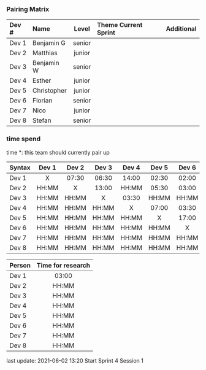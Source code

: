 ### Pairing Matrix
| Dev # |  Name       | Level  | Theme Current Sprint | Additional
| :---  |    :----    | :---:  | :----      | :----
| Dev 1 | Benjamin G  | senior |            | 
| Dev 2 | Matthias    | junior |            |
| Dev 3 | Benjamin W  | senior |            | 
| Dev 4 | Esther      | junior |            |
| Dev 5 | Christopher | junior |            | 
| Dev 6 | Florian     | senior |            | 
| Dev 7 | Nico        | junior |            |
| Dev 8 | Stefan      | senior |            | 

### time spend
time *: this team should currently pair up

| Syntax      | Dev 1       | Dev 2       | Dev 3       | Dev 4       | Dev 5       | Dev 6       | Dev 7       | Dev 8       |
| :---        |    :----:   |    :----:   |    :----:   |    :----:   |    :----:   |    :----:   |    :----:   |    :----:   |
| Dev 1       | X           | 07:30       | 06:30       | 14:00       | 02:30       | 02:00       | 03:30       | 02:00       |
| Dev 2       | HH:MM       | X           | 13:00       | HH:MM       | 05:30       | 03:00       | HH:MM       | 05:00       |
| Dev 3       | HH:MM       | HH:MM       | X           | 03:30       | HH:MM       | HH:MM       | HH:MM       | 05:30       |
| Dev 4       | HH:MM       | HH:MM       | HH:MM       | X           | 07:00       | 03:30       | HH:MM       | 04:00       |
| Dev 5       | HH:MM       | HH:MM       | HH:MM       | HH:MM       | X           | 17:00       | HH:MM       | HH:MM       |
| Dev 6       | HH:MM       | HH:MM       | HH:MM       | HH:MM       | HH:MM       | X           | 05:30       | 02:00       |
| Dev 7       | HH:MM       | HH:MM       | HH:MM       | HH:MM       | HH:MM       | HH:MM       | X           | 25:30       |
| Dev 8       | HH:MM       | HH:MM       | HH:MM       | HH:MM       | HH:MM       | HH:MM       | HH:MM       | X           |



| Person      | Time for research     
| :---        |    :----: 
| Dev 1       | 03:00       
| Dev 2       | HH:MM     
| Dev 3       | HH:MM     
| Dev 4       | HH:MM     
| Dev 5       | HH:MM     
| Dev 6       | HH:MM     
| Dev 7       | HH:MM     
| Dev 8       | HH:MM     

last update: 2021-06-02 13:20 
Start Sprint 4 Session 1
